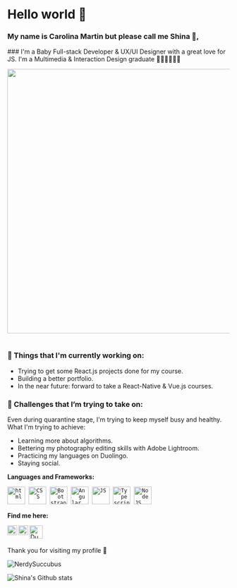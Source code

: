 # Hello world 👋 

### My name is Carolina Martin but please call me Shina 💖, 
<p align="left" >
### I'm a Baby Full-stack Developer & UX/UI Designer with a great love for JS. I'm a Multimedia & Interaction Design graduate 👩🏻‍💻👩🏻‍🎓 &nbsp;

<img src="https://i1.wp.com/nerdmacia.cl/wp-content/uploads/2019/12/hackerman-by-shiiftyshift-dan31sc-1280x600.png" width="600" /> </br>
&nbsp;
</p>

### 💼  Things that I'm currently working on: 
* Trying to get some React.js projects done for my course.
* Building a better portfolio. 
* In the near future: forward to take a React-Native & Vue.js courses. 


### 🌱 Challenges that I’m trying to take on:
Even during quarantine stage, I'm trying to keep myself busy and healthy. What I'm trying to achieve:  

* Learning more about algorithms. 
* Bettering my photography editing skills with Adobe Lightroom.
* Practicing my languages on Duolingo. 
* Staying social.


 
 **Languages and Frameworks:**
<p align="left">
  <code><img src="https://cdn.worldvectorlogo.com/logos/html-5.svg" alt="html" width="40" height="40"/></code>&nbsp;
  <code><img src="https://cdn.worldvectorlogo.com/logos/css3.svg" alt="CSS" width="40" height="40" /></code>&nbsp;
  <code><img src="https://cdn.worldvectorlogo.com/logos/bootstrap-4.svg" alt="Bootstrap" width="40" height="40" /></code>&nbsp;
  <code><img src="https://cdn.worldvectorlogo.com/logos/angular-icon-1.svg" alt="Angular" width="40" height="40" /></code>&nbsp;
  <code><img src="https://github.com/abranhe/programming-languages-logos/blob/master/src/javascript/javascript_48x48.png" alt="JS" width="40" height="40" /></code>&nbsp;
  <code><img src="https://github.com/abranhe/programming-languages-logos/blob/master/src/typescript/typescript_48x48.png" alt="Typescript" width="40" height="40" /></code>&nbsp;
  <code><img src="https://cdn.worldvectorlogo.com/logos/node-js-logo.svg" alt="NodeJS" width="40" height="40" /></code>&nbsp;
   </p>

**Find me here:**
<p align="left">
<a href="https://www.linkedin.com/in/CarolinaMartinWeb/">
  <img align="left" alt="Linkdein" width="22px" src="https://cdn.jsdelivr.net/npm/simple-icons@v3/icons/linkedin.svg" />
</a>
<a href="https://www.hackerrank.com/NerdySuccubus">
  <img align="left" alt="Hackerrank" width="22px" src="https://cdn.jsdelivr.net/npm/simple-icons@v3/icons/hackerrank.svg" />
</a>
<a href="https://www.duolingo.com/profile/NerdySuccubus">
  <img align="left" alt="Duolingo" width="30px" src="https://pm.uokpl.rs/fpng/s/396-3960723_how-to-share.png" />
</a>
<br /> &nbsp;&nbsp;
</p>


Thank you for visiting my profile 💖 

<img src="https://komarev.com/ghpvc/?username=NerdySuccubus" alt="NerdySuccubus" />

![Shina's Github stats](https://github-readme-stats.vercel.app/api?username=nerdysuccubus&show_icons=true)

